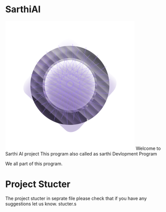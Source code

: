 # SarthiAI
![alt text](pixel@2x.png)
Welcome to Sarthi AI project This program also called as sarthi Devlopment Program

We all part of this program. 



# Project Stucter 
The project stucter in seprate file please check that if you have any suggestions let us know. 
stucter.s 

